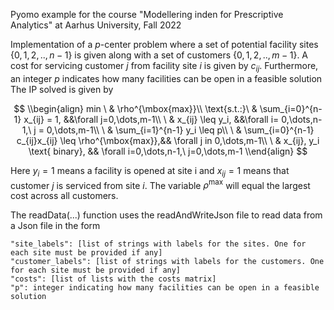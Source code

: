 Pyomo example for the course "Modellering inden for Prescriptive Analytics" at Aarhus University, Fall 2022

Implementation of a $p$-center problem where a set of potential facility sites {$0,1,2,..,n-1$} is given along
with a set of customers {$0,1,2,..,m-1$}. A cost for servicing customer $j$ from facility site $i$ is given by $c_{ij}$.
Furthermore, an integer $p$ indicates how many facilities can be open in a feasible solution
The IP solved is given by

$$
\\begin{align}
      min         \ & \rho^{\mbox{max}}\\
      \text{s.t.:}\ & \sum_{i=0}^{n-1} x_{ij} = 1,    &&\forall j=0,\dots,m-1\\
                  \ & x_{ij} \leq y_i,                &&\forall i= 0,\dots,n-1,\ j = 0,\dots,m-1\\
                  \ & \sum_{i=1}^{n-1} y_i \leq p\\
                  \ & \sum_{i=0}^{n-1} c_{ij}x_{ij} \leq \rho^{\mbox{max}},&& \forall j in 0,\dots,m-1\\
                  \ & x_{ij}, y_i \text{ binary},     && \forall i=0,\dots,n-1,\ j=0,\dots,m-1
\\end{align}
$$

Here $y_i=1$ means a facility is opened at site i and $x_{ij}=1$ means that customer $j$ is serviced from site $i$.
The variable $\rho^{\mbox{max}}$ will equal the largest cost across all customers.

The readData(...) function uses the readAndWriteJson file to read data from a Json file
in the form
```
"site_labels": [list of strings with labels for the sites. One for each site must be provided if any]
"customer_labels": [list of strings with labels for the customers. One for each site must be provided if any]
"costs": [list of lists with the costs matrix]
"p": integer indicating how many facilities can be open in a feasible solution
```
